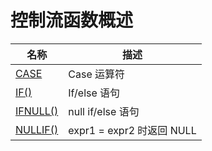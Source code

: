# **控制流函数概述**

| 名称 | 描述|
|---|-----|
| [CASE](case-when.md) | Case 运算符 |
| [IF()](function_if.md) | If/else 语句 |
| [IFNULL()](function_ifnull.md) | null if/else 语句 |
| [NULLIF()](function_nullif.md) | expr1 = expr2 时返回 NULL |
